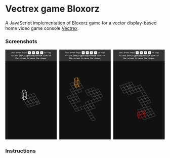 # Vectrex game Bloxorz

A JavaScript implementation of Bloxorz game for a vector display-based home video game console [Vectrex](https://en.wikipedia.org/wiki/Vectrex).

### Screenshots

![Screenshots](./screenshots/levels.png)

### Instructions

